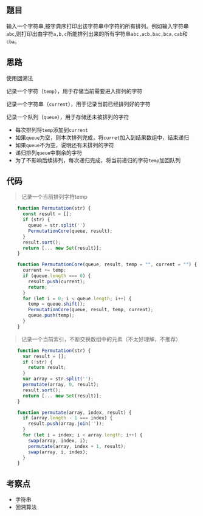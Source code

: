 ## 题目

输入一个字符串,按字典序打印出该字符串中字符的所有排列。例如输入字符串`abc`,则打印出由字符`a,b,c`所能排列出来的所有字符串`abc,acb,bac,bca,cab`和`cba`。

## 思路

使用回溯法

记录一个字符（`temp`），用于存储当前需要进入排列的字符

记录一个字符串（`current`），用于记录当前已经排列好的字符

记录一个队列（`queue`），用于存储还未被排列的字符

- 每次排列将`temp`添加到`current`
- 如果`queue`为空，则本次排列完成，将`curret`加入到结果数组中，结束递归
- 如果`queue`不为空，说明还有未排列的字符
- 递归排列`queue`中剩余的字符
- 为了不影响后续排列，每次递归完成，将当前递归的字符`temp`加回队列

## 代码

> 记录一个当前排列字符temp

```js
    function Permutation(str) {
      const result = [];
      if (str) {
        queue = str.split('')
        PermutationCore(queue, result);
      }
      result.sort();
      return [... new Set(result)];
    }

    function PermutationCore(queue, result, temp = "", current = "") {
      current += temp;
      if (queue.length === 0) {
        result.push(current);
        return;
      }
      for (let i = 0; i < queue.length; i++) {
        temp = queue.shift();
        PermutationCore(queue, result, temp, current);
        queue.push(temp);
      }
    }
```

> 记录一个当前索引，不断交换数组中的元素（不太好理解，不推荐）

```js
    function Permutation(str) {
      var result = [];
      if (!str) {
        return result;
      }
      var array = str.split('');
      permutate(array, 0, result);
      result.sort();
      return [... new Set(result)];
    }

    function permutate(array, index, result) {
      if (array.length - 1 === index) {
        result.push(array.join(''));
      }
      for (let i = index; i < array.length; i++) {
        swap(array, index, i);
        permutate(array, index + 1, result);
        swap(array, i, index);
      }
    }
```

## 考察点

- 字符串
- 回溯算法
